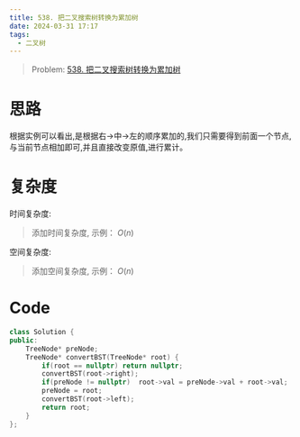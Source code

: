 ```yaml
---
title: 538. 把二叉搜索树转换为累加树
date: 2024-03-31 17:17
tags:
  - 二叉树
---
```


> Problem: [538. 把二叉搜索树转换为累加树](https://leetcode.cn/problems/convert-bst-to-greater-tree/description/)


# 思路

根据实例可以看出,是根据右->中->左的顺序累加的,我们只需要得到前面一个节点,与当前节点相加即可,并且直接改变原值,进行累计。

# 复杂度

时间复杂度:
> 添加时间复杂度, 示例： $O(n)$

空间复杂度:
> 添加空间复杂度, 示例： $O(n)$



# Code
```C++ []
class Solution {
public:
    TreeNode* preNode;
    TreeNode* convertBST(TreeNode* root) {
        if(root == nullptr) return nullptr;
        convertBST(root->right);
        if(preNode != nullptr)  root->val = preNode->val + root->val;
        preNode = root;
        convertBST(root->left);
        return root;
    }
};
```
  
